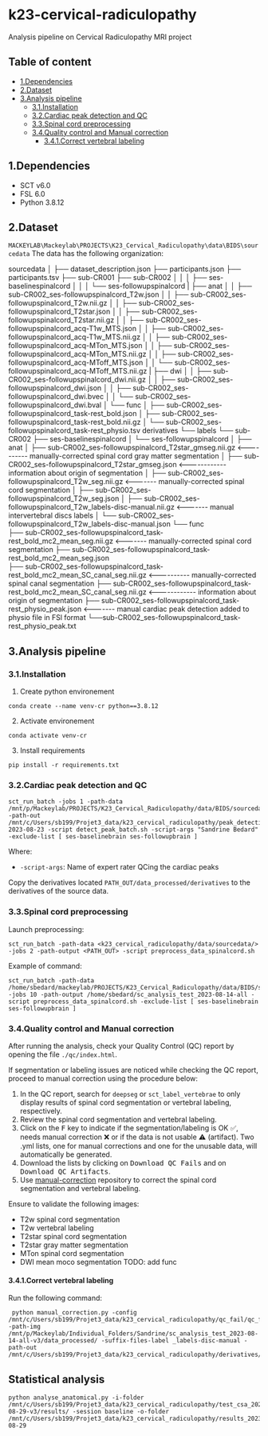 # k23-cervical-radiculopathy
Analysis pipeline on Cervical Radiculopathy MRI project

## Table of content
* [1.Dependencies](#1dependencies)
* [2.Dataset](#2dataset)
* [3.Analysis pipeline](#3analysis-pipeline)
    * [3.1.Installation](#31installation)
    * [3.2.Cardiac peak detection and QC](#32cardiac-peak-detection-and-qc)
    * [3.3.Spinal cord preprocessing](#33spinal-cord-preprocessing)
    * [3.4.Quality control and Manual correction](#34quality-control-and-manual-correction)
        * [3.4.1.Correct vertebral labeling](#341correct-vertebral-labeling)
## 1.Dependencies

* SCT v6.0
* FSL 6.0
* Python 3.8.12

## 2.Dataset
`MACKEYLAB\Mackeylab\PROJECTS\K23_Cervical_Radiculopathy\data\BIDS\sourcedata`
The data has the following organization:

sourcedata
│
├── dataset_description.json
├── participants.json
├── participants.tsv
├── sub-CR001
├── sub-CR002
│   │
│   ├── ses-baselinespinalcord
│   │
│   └──  ses-followupspinalcord
|       ├── anat
│       │  ├── sub-CR002_ses-followupspinalcord_T2w.json
│       │  ├── sub-CR002_ses-followupspinalcord_T2w.nii.gz
│       │  ├── sub-CR002_ses-followupspinalcord_T2star.json
│       │  ├── sub-CR002_ses-followupspinalcord_T2star.nii.gz
│       │  ├── sub-CR002_ses-followupspinalcord_acq-T1w_MTS.json
│       │  ├── sub-CR002_ses-followupspinalcord_acq-T1w_MTS.nii.gz
│       │  ├── sub-CR002_ses-followupspinalcord_acq-MTon_MTS.json
│       │  ├── sub-CR002_ses-followupspinalcord_acq-MTon_MTS.nii.gz
│       │  ├── sub-CR002_ses-followupspinalcord_acq-MToff_MTS.json
│       │  └── sub-CR002_ses-followupspinalcord_acq-MToff_MTS.nii.gz
|       ├── dwi
│       │  ├── sub-CR002_ses-followupspinalcord_dwi.nii.gz
│       │  ├── sub-CR002_ses-followupspinalcord_dwi.json
│       │  ├── sub-CR002_ses-followupspinalcord_dwi.bvec
│       │  └── sub-CR002_ses-followupspinalcord_dwi.bval
│       └── func
│          ├── sub-CR002_ses-followupspinalcord_task-rest_bold.json
│          ├── sub-CR002_ses-followupspinalcord_task-rest_bold.nii.gz
│          └── sub-CR002_ses-followupspinalcord_task-rest_physio.tsv
derivatives
    └── labels
        └── sub-CR002
             ├── ses-baselinespinalcord
             │
             └── ses-followupspinalcord
                 │
                 ├── anat
                 │     ├── sub-CR002_ses-followupspinalcord_T2star_gmseg.nii.gz  <---------- manually-corrected spinal cord gray matter segmentation
                 │     ├── sub-CR002_ses-followupspinalcord_T2star_gmseg.json  <------------ information about origin of segmentation
                 │     ├── sub-CR002_ses-followupspinalcord_T2w_seg.nii.gz  <------- manually-corrected spinal cord segmentation
                 │     ├── sub-CR002_ses-followupspinalcord_T2w_seg.json
                 │     ├── sub-CR002_ses-followupspinalcord_T2w_labels-disc-manual.nii.gz  <------- manual intervertebral discs labels
                 │     └── sub-CR002_ses-followupspinalcord_T2w_labels-disc-manual.json
                 └── func  
                      ├── sub-CR002_ses-followupspinalcord_task-rest_bold_mc2_mean_seg.nii.gz  <------- manually-corrected spinal cord segmentation
                      ├── sub-CR002_ses-followupspinalcord_task-rest_bold_mc2_mean_seg.json                      
                      ├── sub-CR002_ses-followupspinalcord_task-rest_bold_mc2_mean_SC_canal_seg.nii.gz  <---------- manually-corrected spinal canal segmentation
                      ├── sub-CR002_ses-followupspinalcord_task-rest_bold_mc2_mean_SC_canal_seg.nii.gz  <------------ information about origin of segmentation
                      ├── sub-CR002_ses-followupspinalcord_task-rest_physio_peak.json  <------- manual cardiac peak detection added to physio file in FSl format
                      └──sub-CR002_ses-followupspinalcord_task-rest_physio_peak.txt


## 3.Analysis pipeline

### 3.1.Installation

1. Create python environement
~~~
conda create --name venv-cr python==3.8.12
~~~
2. Activate environement
~~~
conda activate venv-cr
~~~
3. Install requirements
~~~
pip install -r requirements.txt
~~~
### 3.2.Cardiac peak detection and QC
~~~
sct_run_batch -jobs 1 -path-data /mnt/p/Mackeylab/PROJECTS/K23_Cervical_Radiculopathy/data/BIDS/sourcedata/ -path-out /mnt/c/Users/sb199/Projet3_data/k23_cervical_radiculopathy/peak_detection_all-2023-08-23 -script detect_peak_batch.sh -script-args "Sandrine Bedard" -exclude-list [ ses-baselinebrain ses-followupbrain ]
~~~
Where:
* `-script-args`: Name of expert rater QCing the cardiac peaks


Copy the derivatives located `PATH_OUT/data_processed/derivatives` to the derivatives of the source data.

### 3.3.Spinal cord preprocessing

Launch preprocessing:

~~~
sct_run_batch -path-data <k23_cervical_radiculopathy/data/sourcedata/> -jobs 2 -path-output <PATH_OUT> -script preprocess_data_spinalcord.sh
~~~


Example of command:

~~~
sct_run_batch -path-data /home/sbedard/mackeylab/PROJECTS/K23_Cervical_Radiculopathy/data/BIDS/sourcedata/ -jobs 10 -path-output /home/sbedard/sc_analysis_test_2023-08-14-all -script preprocess_data_spinalcord.sh -exclude-list [ ses-baselinebrain ses-followupbrain ]
~~~


### 3.4.Quality control and Manual correction

After running the analysis, check your Quality Control (QC) report by opening the file `./qc/index.html`. 

If segmentation or labeling issues are noticed while checking the QC report, proceed to manual correction using the procedure below:

1. In the QC report, search for `deepseg` or `sct_label_vertebrae` to only display results of spinal cord segmentation or vertebral labeling, respectively.
2. Review the spinal cord segmentation and vertebral labeling.
3. Click on the <kbd>F</kbd> key to indicate if the segmentation/labeling is OK ✅, needs manual correction ❌ or if the data is not usable ⚠️ (artifact). Two .yml lists, one for manual corrections and one for the unusable data, will automatically be generated. 
4. Download the lists by clicking on <kbd>Download QC Fails</kbd> and on <kbd>Download QC Artifacts</kbd>. 
5. Use [manual-correction](https://github.com/spinalcordtoolbox/manual-correction) repository to correct the spinal cord segmentation and vertebral labeling.

Ensure to validate the following images:
- T2w spinal cord segmentation
- T2w vertebral labeling
- T2star spinal cord segmentation
- T2star gray matter segmentation
- MTon spinal cord segmentation
- DWI mean moco segmentation
 TODO: add func

#### 3.4.1.Correct vertebral labeling
Run the following command:

~~~
 python manual_correction.py -config /mnt/c/Users/sb199/Projet3_data/k23_cervical_radiculopathy/qc_fail/qc_fail_disc.yml  -path-img /mnt/p/Mackeylab/Individual_Folders/Sandrine/sc_analysis_test_2023-08-14-all-v3/data_processed/ -suffix-files-label _labels-disc-manual -path-out /mnt/c/Users/sb199/Projet3_data/k23_cervical_radiculopathy/derivatives/labels
~~~


## Statistical analysis
~~~
python analyse_anatomical.py -i-folder /mnt/c/Users/sb199/Projet3_data/k23_cervical_radiculopathy/test_csa_2023-08-29-v3/results/ -session baseline -o-folder /mnt/c/Users/sb199/Projet3_data/k23_cervical_radiculopathy/results_2023-08-29
~~~
